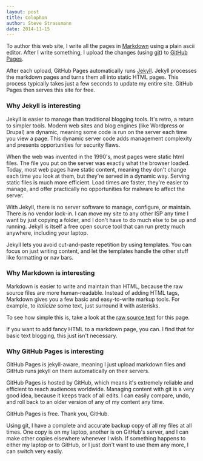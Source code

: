 ```yaml
---
layout: post
title: Colophon
author: Steve Strassmann
date: 2014-11-15
---
```


To author this web site, I write all the pages in
[Markdown](http://help.github.com/articles/markdown-basics/) using a
plain ascii editor. After I write something, I upload the changes
(using [git](http://git-scm.com)) to [GitHub Pages](http://pages.github.com).

After each upload, GitHub Pages automatically runs
[Jekyll](http://jekyllrb.com). Jekyll processes the markdown pages and turns
them all into static HTML pages. This process typically takes just a few
seconds to update my entire site. GitHub Pages then serves this site for free.

### Why Jekyll is interesting

Jekyll is easier to manage than traditional blogging tools. It's
retro, a return to simpler tools. Modern web sites and blog engines
(like Wordpress or Drupal) are dynamic, meaning some code is run on
the server each time you view a page. This dynamic server code
adds management complexity and presents opportunities for security flaws.

When the web was invented in the 1990's, most pages were static html
files. The file you put on the server was exactly what the browser
loaded. Today, most web pages have static content, meaning they don't
change each time you look at them, but they're served in a dynamic
way.  Serving static files is much more efficient. Load times are
faster, they're easier to manage, and offer practically no
opportunities for malware to affect the server.

With Jekyll, there is no server software to manage, configure, or
maintain.  There is no vendor lock-in.  I can move my site to any
other ISP any time I want by just copying a folder, and I don't have
to do much else to be up and running. Jekyll is itself a free open
source tool that can run pretty much anywhere, including your laptop.

Jekyll lets you avoid cut-and-paste repetition by using templates. You
can focus on just writing content, and let the templates handle the
other stuff like formatting or nav bars.

### Why Markdown is interesting

Markdown is easier to write and maintain than HTML, because the raw
source files are more human-readable. Instead of adding HTML tags,
Markdown gives you a few basic and easy-to-write markup tools. For
example, to *italicize* some text, just surround it with asterisks.

To see how simple this is, take a look at the [raw source 
text](https://raw.githubusercontent.com/straz/state/gh-pages/colophon.md)
for this page.

If you want to add fancy HTML to a markdown page, you can.
I find that for basic text blogging, this just isn't necessary.


### Why GitHub Pages is interesting

GitHub Pages is jekyll-aware, meaning I just upload markdown files
and GitHub runs jekyll on them automatically on their servers.

GitHub Pages is hosted by GitHub, which means it's extremely reliable
and efficient to reach audiences worldwide. Managing content with git
is a very good idea, because it keeps track of all edits. I can easily
compare, undo, and roll back to an older version of any of my content
any time.

GitHub Pages is free. Thank you, GitHub.

Using git, I have a complete and accurate backup copy of all my files
at all times. One copy is on my laptop, another is on GitHub's server,
and I can make other copies elsewhere whenever I wish.  If something
happens to either my laptop or to GitHub, or I just don't want to use
them any more, I can switch very easily.



